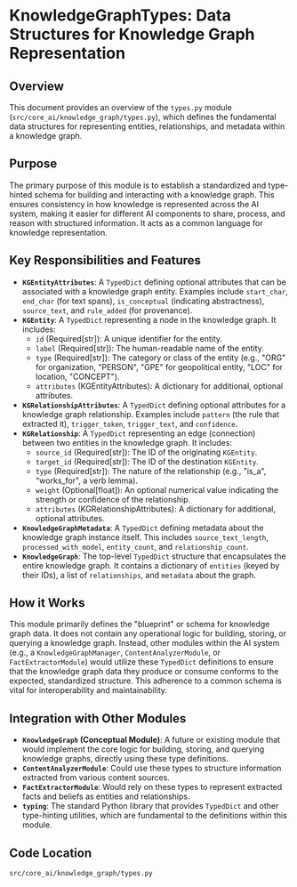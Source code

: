 # KnowledgeGraphTypes: Data Structures for Knowledge Graph Representation

## Overview

This document provides an overview of the `types.py` module (`src/core_ai/knowledge_graph/types.py`), which defines the fundamental data structures for representing entities, relationships, and metadata within a knowledge graph.

## Purpose

The primary purpose of this module is to establish a standardized and type-hinted schema for building and interacting with a knowledge graph. This ensures consistency in how knowledge is represented across the AI system, making it easier for different AI components to share, process, and reason with structured information. It acts as a common language for knowledge representation.

## Key Responsibilities and Features

*   **`KGEntityAttributes`**: A `TypedDict` defining optional attributes that can be associated with a knowledge graph entity. Examples include `start_char`, `end_char` (for text spans), `is_conceptual` (indicating abstractness), `source_text`, and `rule_added` (for provenance).
*   **`KGEntity`**: A `TypedDict` representing a node in the knowledge graph. It includes:
    *   `id` (Required[str]): A unique identifier for the entity.
    *   `label` (Required[str]): The human-readable name of the entity.
    *   `type` (Required[str]): The category or class of the entity (e.g., "ORG" for organization, "PERSON", "GPE" for geopolitical entity, "LOC" for location, "CONCEPT").
    *   `attributes` (KGEntityAttributes): A dictionary for additional, optional attributes.
*   **`KGRelationshipAttributes`**: A `TypedDict` defining optional attributes for a knowledge graph relationship. Examples include `pattern` (the rule that extracted it), `trigger_token`, `trigger_text`, and `confidence`.
*   **`KGRelationship`**: A `TypedDict` representing an edge (connection) between two entities in the knowledge graph. It includes:
    *   `source_id` (Required[str]): The ID of the originating `KGEntity`.
    *   `target_id` (Required[str]): The ID of the destination `KGEntity`.
    *   `type` (Required[str]): The nature of the relationship (e.g., "is_a", "works_for", a verb lemma).
    *   `weight` (Optional[float]): An optional numerical value indicating the strength or confidence of the relationship.
    *   `attributes` (KGRelationshipAttributes): A dictionary for additional, optional attributes.
*   **`KnowledgeGraphMetadata`**: A `TypedDict` defining metadata about the knowledge graph instance itself. This includes `source_text_length`, `processed_with_model`, `entity_count`, and `relationship_count`.
*   **`KnowledgeGraph`**: The top-level `TypedDict` structure that encapsulates the entire knowledge graph. It contains a dictionary of `entities` (keyed by their IDs), a list of `relationships`, and `metadata` about the graph.

## How it Works

This module primarily defines the "blueprint" or schema for knowledge graph data. It does not contain any operational logic for building, storing, or querying a knowledge graph. Instead, other modules within the AI system (e.g., a `KnowledgeGraphManager`, `ContentAnalyzerModule`, or `FactExtractorModule`) would utilize these `TypedDict` definitions to ensure that the knowledge graph data they produce or consume conforms to the expected, standardized structure. This adherence to a common schema is vital for interoperability and maintainability.

## Integration with Other Modules

*   **`KnowledgeGraph` (Conceptual Module)**: A future or existing module that would implement the core logic for building, storing, and querying knowledge graphs, directly using these type definitions.
*   **`ContentAnalyzerModule`**: Could use these types to structure information extracted from various content sources.
*   **`FactExtractorModule`**: Would rely on these types to represent extracted facts and beliefs as entities and relationships.
*   **`typing`**: The standard Python library that provides `TypedDict` and other type-hinting utilities, which are fundamental to the definitions within this module.

## Code Location

`src/core_ai/knowledge_graph/types.py`